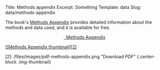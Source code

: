 Title: Methods appendix
Excerpt: Something
Template: data
Slug: data/methods-appendix

The book's [Methods Appendix](/files/pdfs/Judith%20Kelley%2C%20Scorecard%20Diplomacy%2C%20Methods%20Appendix.pdf) provides detailed information about the methods and data used, and it is available for free.

<div style="text-align: center;">
<p><a href="/files/pdfs/Judith%20Kelley%2C%20Scorecard%20Diplomacy%2C%20Methods%20Appendix.pdf" class="btn btn-primary">
<span class="glyphicon glyphicon-download-alt" aria-hidden="true"></span>&nbsp;
Methods Appendix</a></p>
</div>

[![Methods Appendix thumbnail][2]][1]

[1]: /files/pdfs/Judith%20Kelley%2C%20Scorecard%20Diplomacy%2C%20Methods%20Appendix.pdf
[2]: /files/images/pdf-methods-appendix.png "Download PDF" {.center-block .img-thumbnail} 

